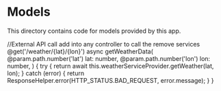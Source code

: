 # Models

This directory contains code for models provided by this app.

//External API call add into any controller to call the remove services
@get('/weather/{lat}/{lon}')
async getWeatherData(
@param.path.number('lat') lat: number,
@param.path.number('lon') lon: number,
) {
try {
return await this.weatherServiceProvider.getWeather(lat, lon);
} catch (error) {
return ResponseHelper.error(HTTP_STATUS.BAD_REQUEST, error.message);
}
}

